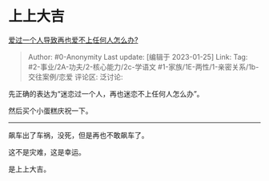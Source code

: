 # 上上大吉
[爱过一个人导致再也爱不上任何人怎么办?](https://www.zhihu.com/question/432367962/answer/2859120336)

> Author: #0-Anonymity
> Last update: [编辑于 2023-01-25]
> Link:
> Tag: #2-事业/2A-功夫/2-核心能力/2c-学语文 #1-家族/1E-两性/1-亲密关系/1b-交往案例/恋爱
> 评论区:
> 泛讨论:

先正确的表达为“迷恋过一个人，再也迷恋不上任何人怎么办”。

然后买个小蛋糕庆祝一下。

---

飙车出了车祸，没死，但是再也不敢飙车了。

这不是灾难，这是幸运。

是上上大吉。
